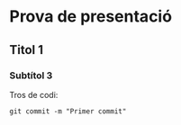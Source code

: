 # Prova de presentació

## Titol 1

### Subtítol 3

Tros de codi:

```
git commit -m "Primer commit"
```
